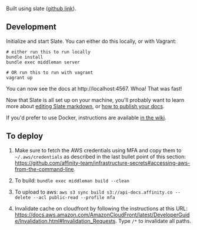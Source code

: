 Built using slate ([github link](https://github.com/lord/slate)).

## Development

Initialize and start Slate. You can either do this locally, or with Vagrant:

```shell
# either run this to run locally
bundle install
bundle exec middleman server

# OR run this to run with vagrant
vagrant up
```

You can now see the docs at http://localhost:4567. Whoa! That was fast!

Now that Slate is all set up on your machine, you'll probably want to learn more about [editing Slate markdown](https://github.com/lord/slate/wiki/Markdown-Syntax), or [how to publish your docs](https://github.com/lord/slate/wiki/Deploying-Slate).

If you'd prefer to use Docker, instructions are available [in the wiki](https://github.com/lord/slate/wiki/Docker).

To deploy
--------------------
1. Make sure to fetch the AWS credentials using MFA and copy them to `~/.aws/credentials` as described in the last bullet point of this section: https://github.com/affinity-team/infrastructure-secrets#accessing-aws-from-the-command-line.

1. To build: `bundle exec middleman build --clean`

1. To upload to aws: `aws s3 sync build s3://api-docs.affinity.co --delete --acl public-read --profile mfa`

1. Invalidate cache on cloudfront by following the instructions at this URL: https://docs.aws.amazon.com/AmazonCloudFront/latest/DeveloperGuide/Invalidation.html#Invalidation_Requests. Type `/*` to invalidate all paths.

